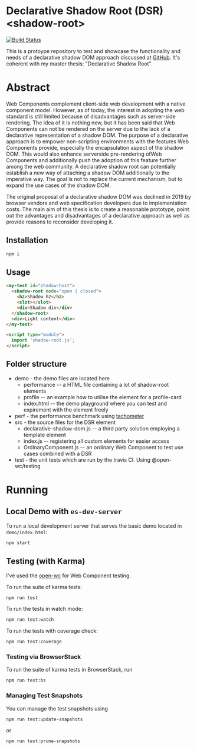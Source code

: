 # Declarative Shadow Root (DSR) \<shadow-root>

[![Build Status](https://travis-ci.com/drdreo/declarative-shadow.svg?branch=master)](https://travis-ci.com/drdreo/declarative-shadow)

This is a protoype repository to test and showcase the functionality and needs of a declarative shadow DOM approach discussed at [GitHub](https://github.com/whatwg/dom/issues/510).
It's coherent with my master thesis: "Declarative Shadow Root"


# Abstract
Web Components complement client-side web development with a native component model. However, as of today, the interest in adopting the web standard is still limited
because of disadvantages such as server-side rendering. The idea of it is nothing new, but it has been said that Web Components can not be rendered on the server due to the lack
of a declarative representation of a shadow DOM. The purpose of a declarative approach is to empower non-scripting environments with the features Web Components provide,
especially the encapsulation aspect of the shadow DOM. This would also enhance serverside pre-rendering ofWeb Components and additionally push the adoption of this feature
further among the web community. A declarative shadow root can potentially establish a new way of attaching a shadow DOM additionally to the imperative way. The goal is
not to replace the current mechanism, but to expand the use cases of the shadow DOM. 

The original proposal of a declarative shadow DOM was declined in 2019 by browser
vendors and web specification developers due to implementation costs. The main aim of this thesis is to create a reasonable prototype, point out the advantages and disadvantages
of a declarative approach as well as provide reasons to reconsider developing it.

## Installation
```bash
npm i
```

## Usage
```html
<my-test id="shadow-host">
  <shadow-root mode="open | closed">
    <h2>Shadow h2</h2>
    <slot></slot>
    <div>Shadow div</div>
  </shadow-root>
  <div>Light content</div>
</my-test>

<script type="module">
  import 'shadow-root.js';
</script>
```

## Folder structure

* demo  - the demo files are located here
  * performance -- a HTML file containing a lot of shadow-root elements
  * profile -- an example how to utilise the element for a profile-card
  * index.html -- the demo playground where you can test and expirement with the element freely
* perf  - the performance benchmark using [tachometer](https://www.npmjs.com/package/tachometer)
* src   - the source files for the DSR element
  * declarative-shadow-dom.js -- a third party solution employing a template element
  * index.js -- registering all custom elements for easier access
  * OrdinaryComponent.js -- an ordinary Web Component to test use cases combined with a DSR
* test  - the unit tests which are run by the travis CI. Using @open-wc/testing

# Running
## Local Demo with `es-dev-server`
To run a local development server that serves the basic demo located in `demo/index.html`:
```bash
npm start
```

## Testing (with Karma)
I've used the [open-wc](https://github.com/open-wc/open-wc) for Web Component testing.

To run the suite of karma tests:
```bash
npm run test
```

To run the tests in watch mode:
```bash
npm run test:watch
```

To run the tests with coverage check:
```bash
npm run test:coverage
```

### Testing via BrowserStack
To run the suite of karma tests in BrowserStack, run
```bash
npm run test:bs
```

### Managing Test Snapshots
You can manage the test snapshots using
```bash
npm run test:update-snapshots
```
or
```bash
npm run test:prune-snapshots
```

